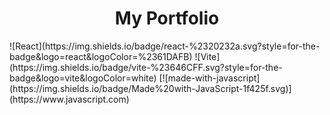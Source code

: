 <h1 align="center">My Portfolio</h1>
![React](https://img.shields.io/badge/react-%2320232a.svg?style=for-the-badge&logo=react&logoColor=%2361DAFB)
![Vite](https://img.shields.io/badge/vite-%23646CFF.svg?style=for-the-badge&logo=vite&logoColor=white)
[![made-with-javascript](https://img.shields.io/badge/Made%20with-JavaScript-1f425f.svg)](https://www.javascript.com)